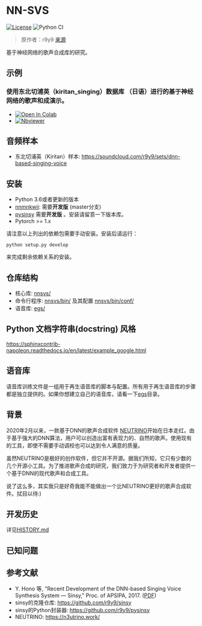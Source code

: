 # NN-SVS

[![License](http://img.shields.io/badge/license-MIT-brightgreen.svg?style=flat)](LICENSE)
![Python CI](https://github.com/r9y9/nnsvs/workflows/Python%20CI/badge.svg)

> 原作者：r9y9 [来源](https://github.com/r9y9/nnsvs)
>

基于神经网络的歌声合成库的研究。

## 示例

### 使用东北切浦英（kiritan_singing）数据库 （日语）进行的基于神经网络的歌声和成演示。

- [![Open In Colab](https://colab.research.google.com/assets/colab-badge.svg)](https://colab.research.google.com/github/r9y9/Colaboratory/blob/master/Neural_network_based_singing_voice_synthesis_demo_using_kiritan_singing_database_(Japanese).ipynb)
- [![Nbviewer](https://github.com/jupyter/design/blob/master/logos/Badges/nbviewer_badge.svg)](https://nbviewer.jupyter.org/gist/r9y9/79705665ed5a94f0028839ca40992751)

## 音频样本

- 东北切浦英（Kiritan）样本: https://soundcloud.com/r9y9/sets/dnn-based-singing-voice

## 安装

- Python 3.6或者更新的版本
- [nnmnkwii](https://github.com/r9y9/nnmnkwii): 需要**开发版** (master分支)
- [pysinsy](https://github.com/r9y9/pysinsy) 需要**开发版** 。安装请留意一下版本库。
- Pytorch >= 1.x

请注意以上列出的依赖包需要手动安装。安装后请运行：

```
python setup.py develop
```

来完成剩余依赖关系的安装。

## 仓库结构

- 核心库: [nnsvs/](nnsvs/)
- 命令行程序: [nnsvs/bin/](nnsvs/bin) 及其配置 [nnsvs/bin/conf/](nnsvs/bin/conf/)
- 语音库: [egs/](egs/)

## Python 文档字符串(docstring) 风格

https://sphinxcontrib-napoleon.readthedocs.io/en/latest/example_google.html

## 语音库

语音库训练文件是一组用于再生语音库的脚本与配置。所有用于再生语音库的步骤都是独立提供的。如果你想建立自己的语音库，请看一下[egs](egs)目录。

## 背景

2020年2月以来，一款基于DNN的歌声合成软件 [NEUTRINO](https://n3utrino.work/)开始在日本走红。由于基于强大的DNN算法，用户可以创造出富有表现力的、自然的歌声。使用现有的工具，即使不需要手动调校也可以达到令人满意的质量。

虽然NEUTRINO是极好的创作软件，但它并不开源。据我们所知，它只有少数的几个开源小工具。为了推进歌声合成的研究，我们致力于为研究者和开发者提供一个基于DNN的现代歌声和合成工具。

说了这么多，其实我只是好奇我能不能做出一个比NEUTRINO更好的歌声合成软件。拭目以待:)

## 开发历史

详见[HISTORY.md](HISTORY.md)

## 已知问题


## 参考文献

- Y. Hono 等, "Recent Development of the DNN-based Singing Voice Synthesis System — Sinsy," Proc. of APSIPA, 2017. ([PDF](http://www.apsipa.org/proceedings/2018/pdfs/0001003.pdf))
- sinsy的克隆仓库: https://github.com/r9y9/sinsy
- sinsy的Python封装器: https://github.com/r9y9/pysinsy
- NEUTRINO: https://n3utrino.work/

